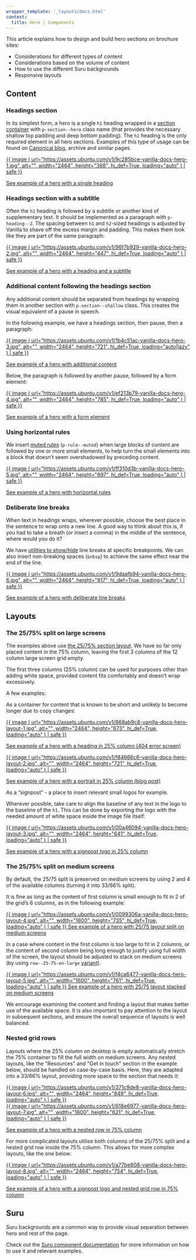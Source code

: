 ```yaml
---
wrapper_template: '_layouts/docs.html'
context:
  title: Hero | Components
---
```


This article explains how to design and build hero sections on brochure sites:

<ul class="p-list--divided">
  <li class="p-list__item has-bullet">Considerations for different types of content</li>
  <li class="p-list__item has-bullet">Considerations based on the volume of content</li>
  <li class="p-list__item has-bullet">How to use the different Suru backgrounds</li>
  <li class="p-list__item has-bullet">Responsive layouts</li>
</ul>

## Content

### Headings section

In its simplest form, a hero is a single `h1` heading wrapped in a [section container](/docs/patterns/section#hero-sections) with `p-section--hero` class name (that provides the necessary shallow top padding and deep bottom padding). The `h1` heading is the only required element in all hero sections. Examples of this type of usage can be found on [Canonical blog](https://canonical.com/blog), archive and similar pages.

<div>
  <a href="/docs/examples/patterns/hero/hero-heading-1">
    {{ image (
      url="https://assets.ubuntu.com/v1/9c285bce-vanilla-docs-hero-1.jpg",
      alt="",
      width="2464",
      height="368",
      hi_def=True,
      loading="auto"
      ) | safe
    }}
  </a>
</div>

[See example of a hero with a single heading](/docs/examples/patterns/hero/hero-heading-1)

### Headings section with a subtitle

Often the `h1` heading is followed by a subtitle or another kind of supplementary text. It should be implemented as a paragraph with `p-heading--2`. The spacing between `h1` and `h2`-sized headings is adjusted by Vanilla to shave off the excess margin and padding. This makes them look like they are part of the same paragraph:

<div>
  <a href="/docs/examples/patterns/hero/hero-heading-2">
    {{ image (
      url="https://assets.ubuntu.com/v1/96f7b929-vanilla-docs-hero-2.jpg",
      alt="",
      width="2464",
      height="447",
      hi_def=True,
      loading="auto"
      ) | safe
    }}
  </a>
</div>

[See example of a hero with a heading and a subtitle](/docs/examples/patterns/hero/hero-heading-2)

### Additional content following the headings section

Any additional content should be separated from headings by wrapping them in another section with `p-section--shallow` class. This creates the visual equivalent of a pause in speech.

In the following example, we have a headings section, then pause, then a paragraph:

<div>
  <a href="/docs/examples/patterns/hero/hero-sections">
    {{ image (
      url="https://assets.ubuntu.com/v1/1b4c51ac-vanilla-docs-hero-3.jpg",
      alt="",
      width="2464",
      height="721",
      hi_def=True,
      loading="auto|lazy"
      ) | safe
    }}
  </a>
</div>

[See example of a hero with additional content](/docs/examples/patterns/hero/hero-sections)

Below, the paragraph is followed by another pause, followed by a form element:

<div>
  <a href="/docs/examples/patterns/hero/hero-sections-search">
    {{ image (
      url="https://assets.ubuntu.com/v1/ef213b79-vanilla-docs-hero-4.jpg",
      alt="",
      width="2464",
      height="785",
      hi_def=True,
      loading="auto"
      ) | safe
    }}
  </a>
</div>

[See example of a hero with a form element](/docs/examples/patterns/hero/hero-sections-search)

### Using horizontal rules

We insert [muted rules](/docs/patterns/rule) (`p-rule--muted`) when large blocks of content are followed by one or more small elements, to help turn the small elements into a block that doesn’t seem overshadowed by preceding content.

<div>
  <a href="/docs/examples/patterns/hero/hero-rules">
    {{ image (
      url="https://assets.ubuntu.com/v1/ff310d3b-vanilla-docs-hero-5.jpg",
      alt="",
      width="2464",
      height="897",
      hi_def=True,
      loading="auto"
      ) | safe
    }}
  </a>
</div>

[See example of a hero with horizontal rules](/docs/examples/patterns/hero/hero-rules)

### Deliberate line breaks

When text in headings wraps, wherever possible, choose the best place in the sentence to wrap onto a new line. A good way to think about this is, if you had to take a breath (or insert a comma) in the middle of the sentence, where would you do it?

We have [utilities to show/hide](https://vanillaframework.io/docs/utilities/hide) line breaks at specific breakpoints. We can also insert non-breaking spaces (`&nbsp`) to achieve the same effect near the end of the line.

<div>
  <a href="/docs/examples/patterns/hero/hero-line-breaks">
    {{ image (
      url="https://assets.ubuntu.com/v1/9daafb94-vanilla-docs-hero-6.jpg",
      alt="",
      width="2464",
      height="817",
      hi_def=True,
      loading="auto"
      ) | safe
    }}
  </a>
</div>

[See example of a hero with deliberate line breaks](/docs/examples/patterns/hero/hero-line-breaks)

## Layouts

### The 25/75% split on large screens

The examples above use [the 25/75% section layout](/docs/patterns/grid#common-patterns). We have so far only placed content in the 75% column, leaving the first 3 columns of the 12 column large screen grid empty.

The first three columns (25% column) can be used for purposes other than adding white space, provided content fits comfortably and doesn’t wrap excessively.

A few examples:

As a container for content that is known to be short and unlikely to become longer due to copy changes:

<div>
  <a href="/docs/examples/patterns/hero/hero-404">
    {{ image (
      url="https://assets.ubuntu.com/v1/868ab9c8-vanilla-docs-hero-layout-1.jpg",
      alt="",
      width="2464",
      height="673",
      hi_def=True,
      loading="auto"
      ) | safe
    }}
  </a>
</div>

[See example of a hero with a heading in 25% column (404 error screen)](/docs/examples/patterns/hero/hero-404)

<div>
  <a href="/docs/examples/patterns/hero/hero-blog">
    {{ image (
      url="https://assets.ubuntu.com/v1/f84666c6-vanilla-docs-hero-layout-2.jpg",
      alt="",
      width="2464",
      height="721",
      hi_def=True,
      loading="auto"
      ) | safe
    }}
  </a>
</div>

[See example of a hero with a portrait in 25% column (blog post)](/docs/examples/patterns/hero/hero-blog)

As a “signpost” - a place to insert relevant small logos for example.

Wherever possible, take care to align the baseline of any text in the logo to the baseline of the `h1`. This can be done by exporting the logo with the needed amount of white space inside the image file itself:

<div>
  <a href="/docs/examples/patterns/hero/hero-signpost">
    {{ image (
      url="https://assets.ubuntu.com/v1/00a46094-vanilla-docs-hero-layout-3.jpg",
      alt="",
      width="2464",
      height="641",
      hi_def=True,
      loading="auto"
      ) | safe
    }}
  </a>
</div>

[See example of a hero with a signpost logo in 25% column](/docs/examples/patterns/hero/hero-signpost)

### The 25/75% split on medium screens

By default, the 25/75 split is preserved on medium screens by using 2 and 4 of the available columns (turning it into 33/66% split).

It is fine as long as the content of first column is small enough to fit in 2 of the grid’s 6 columns, as in the following example:

<div class="row--25-75">
  <div class="col">
    <a href="/docs/examples/patterns/hero/hero-signpost">
      {{ image (
        url="https://assets.ubuntu.com/v1/0099306a-vanilla-docs-hero-layout-4.jpg",
        alt="",
        width="1600",
        height="735",
        hi_def=True,
        loading="auto"
        ) | safe
      }}
    </a>
    <a href="/docs/examples/patterns/hero/hero-signpost">See example of a hero with 25/75 layout split on medium screens</a>
  </div>
</div>

In a case where content in the first column is too large to fit in 2 columns, or the content of second column being long enough to justify using full width of the screen, the layout should be adjusted to stack on medium screens (by using `row--25-75-on-large` [variant](/docs/patterns/grid#common-patterns)).

<div class="row--25-75">
  <div class="col">
    <a href="/docs/examples/patterns/hero/hero-nested-grid">
      {{ image (
        url="https://assets.ubuntu.com/v1/f4ca6477-vanilla-docs-hero-layout-5.jpg",
        alt="",
        width="1600",
        height="761",
        hi_def=True,
        loading="auto"
        ) | safe
      }}
    </a>
    <a href="/docs/examples/patterns/hero/hero-nested-grid">See example of a hero with 25/75 layout stacked on medium screens</a>
  </div>
</div>

We encourage examining the content and finding a layout that makes better use of the available space. It is also important to pay attention to the layout in subsequent sections, and ensure the overall sequence of layouts is well balanced.

### Nested grid rows

Layouts where the 25% column on desktop is empty automatically stretch the 75% container to fill the full width on medium screens. Any nested layouts, like the "Resources" and "Get in touch" section in the example below, should be handled on case-by-case basis. Here, they are adapted into a 33/66% layout, providing more space to the section that needs it:

<div>
  <a href="/docs/examples/patterns/hero/hero-line-breaks">
    {{ image (
      url="https://assets.ubuntu.com/v1/371c9de8-vanilla-docs-hero-layout-6.jpg",
      alt="",
      width="2464",
      height="849",
      hi_def=True,
      loading="auto"
      ) | safe
    }}
  </a>
</div>

<div class="row--25-75">
  <div class="col">
    <a href="/docs/examples/patterns/hero/hero-line-breaks">
      {{ image (
        url="https://assets.ubuntu.com/v1/618e6977-vanilla-docs-hero-layout-7.jpg",
        alt="",
        width="1600",
        height="621",
        hi_def=True,
        loading="auto"
        ) | safe
      }}
    </a>
  </div>
</div>

[See example of a hero with a nested row in 75% column](/docs/examples/patterns/hero/hero-line-breaks)

For more complicated layouts utilise both columns of the 25/75% split and a nested grid row inside the 75% column. This allows for more complex layouts, like the one below:

<div>
  <a href="/docs/examples/patterns/hero/hero-nested-grid">
    {{ image (
      url="https://assets.ubuntu.com/v1/a77be808-vanilla-docs-hero-layout-8.jpg",
      alt="",
      width="2464",
      height="754",
      hi_def=True,
      loading="auto"
      ) | safe
    }}
  </a>
</div>

[See example of a hero with a signpost logo and nested grid row in 75% column](/docs/examples/patterns/hero/hero-nested-grid)

## Suru

Suru backgrounds are a common way to provide visual separation between hero and rest of the page.

Check out the [Suru component documentation](/docs/patterns/suru) for more information on how to use it and relevant examples.

